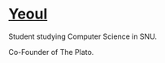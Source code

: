 
<a href="https://blog.yeoul.io/" target="_blank">
    <p align="center">
        <h1>Yeoul</h1>
    </p>
</a>

<p>Student studying Computer Science in SNU.</p>
<p>Co-Founder of The Plato.</p>
